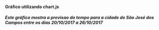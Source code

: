 #### Gráfico utilizando chart.js

##### Este gráfico mostra a previsao do tempo para a cidade de São José dos Campos entre os dias 20/10/2017 a 26/10/2017 

